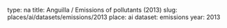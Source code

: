 type: na
title: Anguilla / Emissions of pollutants (2013)
slug: places/ai/datasets/emissions/2013
place: ai
dataset: emissions
year: 2013
